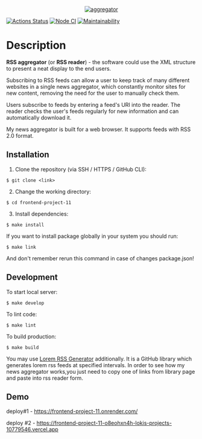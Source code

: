 <p align="center">
  <a href="https://rss-aggregator-green.vercel.app/">
    <img alt="aggregator" src="https://user-images.githubusercontent.com/84579087/164723061-7ea9b03e-6a03-4a66-bb04-7ebbc3b7e65d.png">
  </a>
</p>

[![Actions Status](https://github.com/loki1520/frontend-project-11/actions/workflows/hexlet-check.yml/badge.svg)](https://github.com/loki1520/frontend-project-11/actions)
[![Node CI](https://github.com/loki1520/frontend-project-11/actions/workflows/nodejs.yml/badge.svg)](https://github.com/loki1520/frontend-project-11/actions)
[![Maintainability](https://api.codeclimate.com/v1/badges/fc5b628fc821eabed83b/maintainability)](https://codeclimate.com/github/loki1520/frontend-project-11/maintainability)

# Description


**RSS aggregator** (or **RSS reader**) - the software could use the XML structure to present a neat display to the end users.

Subscribing to RSS feeds can allow a user to keep track of many different websites in a single news aggregator, which constantly monitor sites for new content, removing the need for the user to manually check them. 

Users subscribe to feeds by entering a feed's URI into the reader. The reader checks the user's feeds regularly for new information and can automatically download it.

My news aggregator is built for a web browser. It supports feeds with RSS 2.0 format.

## Installation

1. Clone the repository (via SSH / HTTPS / GitHub CLI):
```
$ git clone <link>
```

2. Change the working directory:
```
$ cd frontend-project-11
```

3. Install dependencies:
```
$ make install
```

If you want to install package globally in your system you should run:
```
$ make link
```
And don't remember rerun this command in case of changes package.json!

## Development

To start local server:
```
$ make develop
```

To lint code:
```
$ make lint
```

To build production:
```
$ make build
```

You may use [Lorem RSS Generator](https://github.com/mbertolacci/lorem-rss) additionally. It is a GitHub library which generates lorem rss feeds at specified intervals. In order to see how my news aggregator works,you just need to copy one of links from library page and paste into rss reader form.

## Demo
deploy#1 - https://frontend-project-11.onrender.com/

deploy #2 - https://frontend-project-11-o8eohxn4h-lokis-projects-10779546.vercel.app
